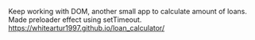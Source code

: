 Keep working with DOM, another small app to calculate amount of loans.
Made preloader effect using setTimeout.
https://whiteartur1997.github.io/loan_calculator/
